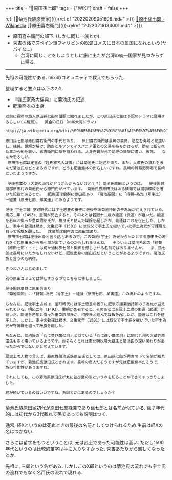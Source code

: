 +++
title = "📝原田孫七郎"
tags = ["WIKI"]
draft = false
+++

ref: [📝菊池氏族原田家]({{<relref "20220209051608.md#" >}}) [🔗原田孫七郎 - Wikipedia](https://ja.m.wikipedia.org/wiki/%E5%8E%9F%E7%94%B0%E5%AD%AB%E4%B8%83%E9%83%8E) [📝原田喜右衛門]({{<relref "20220218134001.md#" >}})

-   原田喜右衛門の部下. (しかし同じ一族とか).
-   秀吉の銘でスペイン領フィリピンの総督ゴメスに日本の属国になれという(ヤバイな...)
    -   台湾に同じことをしようとしに旅に出たが台湾の統一国家が見つからずに帰る.

---

先祖の可能性がある. mixiのコミュニティで教えてもらった.

整理すると要点は以下の2点.

-   『姓氏家系大辞典』に菊池氏の記述.
-   肥後熊本の出身.

<!--listend-->

```text
以前に長崎の商人原田孫七郎の話題に触れましたが、この原田孫七郎は下記のドラマに登場するらしい(未確認）。  黄金の日日 (NHK大河ドラマ)
 http://ja.wikipedia.org/wiki/%E9%BB%84%E9%87%91%E3%81%AE%E6%97%A5%E6%97%A5_%28NHK%E5%A4%A7%E6%B2%B3%E3%83%89%E3%83%A9%E3%83%9E%29

原田孫七郎は原田喜右衛門の手代とあり、  原田喜右衛門は長崎の豪商、助左を海賊と勘違いし、捕縛。誤解が解け、助左とルソンでイスパニア軍との交易を持ちかけるが、助左に断られた事から船を襲い、五右衛門に命を狙われる。人身売買が元で助左の襲撃に遭い、敗死。  なんか恐ろしげ。
 原田孫七郎は定番の『姓氏家系大辞典』には菊池氏に記述があり、また、大蔵氏の流れを汲んだ菊池氏などとあるのですが、どうも肥後熊本の出らしいですね。長崎の貿易港開港で長崎にいたようですが。

 肥後熊本の（大蔵の流れかどうかわからないけど？？）菊池氏原田というのは、  肥後国球磨郡原田村の菊池氏から原田氏が出ています。 菊池氏族原田氏はある情報では揚羽蝶紋を用いた記載があるとか。  肥後国球磨群に原田邑あり 『菊池系図』に「持朝―為光（号宇土）－経兼（原田七郎、弟実遠」とあるようです。

肥後 宇土古城 室町時代には宇土忠豊の養子に肥後守護菊池持朝の子為光が迎えられている。明応二年（1493）、重朝が死去すると、そのあとは若冠十二歳の能運（武運）が継いだ。能運を若年と侮った重臣隈部氏が、相良氏と結んで謀叛を起したが、能運はこれを征圧した、しかし、家中の動揺は続き、文亀元年（1501）には叔父で宇土氏を継いでいた宇土為光が守護職を狙って叛旗を翻した。  球磨郡球磨村渡に原田城あり。
 原田孫七郎は肥後出身と言う話もあるので、この菊池(宇土）為光から出たとする原田氏の流れをくむ原田氏から孫七郎が出ているのかもしれませんね。  そういえば菊地系図の「経兼（原田七郎・・・」は何か通称孫七郎と関係を感じさせる名前ではありませんか。  ま、孫七郎は長崎にいたかもしれないけど、肥後出身の原田氏だということがあるようですね。菊池氏族と言うのも納得。
```

```text
きつねさんはじめまして

別の原田コミュでは詳しすぎるのでこちらに移しました。

肥後国球磨群に原田邑あり
『菊池系図』に「持朝―為光（号宇土）－経兼（原田七郎、弟実遠」この流れのようですね。

ちなみに、肥後宇土古城は、室町時代には宇土忠豊の養子に肥後守護菊池持朝の子為光が迎えられている。明応二年（1493）、重朝が死去すると、そのあとは若冠十二歳の能運（武運）が継いだ。能運を若年と侮った重臣隈部氏が、相良氏と結んで謀叛を起したが、能運はこれを征圧した、しかし、家中の動揺は続き、文亀元年（1501）には叔父で宇土氏を継いでいた宇土為光が守護職を狙って叛旗を翻した。

ちなみに、菊池氏の「丸に並び鷹の羽」と似ている「丸に違い鷹の羽」は同じ九州の大蔵姓原田氏も多く用いているようです。おそらくこれは南北朝以降大蔵氏と菊池氏の深い関わりがあったからではないかと考えています。

歴史上の人物で言えば、藤原姓菊池氏族原田氏としては、原田孫七郎が秀吉の下で名前が知れていますが、菊池氏族原田氏とされます。長崎の商人だそうですが元は肥後熊本だそうで、一族の可能性がありますね。

それにしても、この菊池系原田氏が丸に並び鷹の羽というのを知ることができてすっきりしました。

経が続いているのはいいですね。系図とかはあるのでしょうか？
```

---

菊池氏族原田家初代が原田七郎経兼であり孫七郎とは名前が似ている, 孫？年代的には初代から3代離れて孫であっても説明はつく.

通常, 経Xというのは死ぬときの最後の名前としてつけられるため 生前は経Xの名はつかない.

さらには苗字をもつということは, 元は武士であった可能性は高い.
ただし1500年代というのは比較的苗字は手に入りやすかった,
秀吉あたりから厳しくなったとか.

先祖に, 三郎という名がある. しかしこのX郎というのは菊池氏の流れでも宇土氏の流れでもなく名戸氏の流れで現れる.
